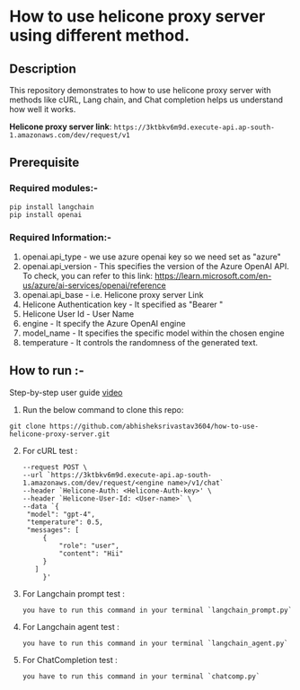 # How to use helicone proxy server using different method.

## Description

This repository demonstrates to how to use helicone proxy server with methods like cURL, Lang chain, and Chat completion helps us understand how well it works.

**Helicone proxy server link**: `https://3ktbkv6m9d.execute-api.ap-south-1.amazonaws.com/dev/request/v1`


## Prerequisite

  ### Required modules:-
  `pip install langchain`<br/>
  `pip install openai`<br/>
  
  ### Required Information:-
  1.  openai.api_type - we use azure openai key so we need set as "azure"
  2.  openai.api_version - This specifies the version of the Azure OpenAI API. To check, you can refer to this link: https://learn.microsoft.com/en-us/azure/ai-services/openai/reference
  3.  openai.api_base - i.e.  Helicone proxy server Link
  4.  Helicone Authentication key - It specified as "Bearer <Helicone-Auth-Key>"
  5.  Helicone User Id - User Name
  6.  engine - It specify the Azure OpenAI engine
  7.  model_name - It specifies the specific model within the chosen engine
  8.  temperature - It controls the randomness of the generated text.



## How to run :-

Step-by-step user guide [video](https://drive.google.com/file/d/1_Lj1xmXMB-60cgm5uK_ven639Ts3Q0Lf/view?usp=sharing)

1. Run the below command to clone this repo:
```
git clone https://github.com/abhisheksrivastav3604/how-to-use-helicone-proxy-server.git
```
2. For cURL test :
   ```
   --request POST \
   --url `https://3ktbkv6m9d.execute-api.ap-south-1.amazonaws.com/dev/request/<engine name>/v1/chat`
   --header `Helicone-Auth: <Helicone-Auth-key>' \
   --header `Helicone-User-Id: <User-name>` \
   --data `{
	"model": "gpt-4",
	"temperature": 0.5,
	"messages": [
		{
			"role": "user",
			"content": "Hii"
		}
	  ]
        }'
   ```
3. For Langchain prompt test :
   ```
   you have to run this command in your terminal `langchain_prompt.py`
   ```
4. For Langchain agent test :
   ```
   you have to run this command in your terminal `langchain_agent.py`
   ```
5. For ChatCompletion test :
   ```
   you have to run this command in your terminal `chatcomp.py`
   ```
   


